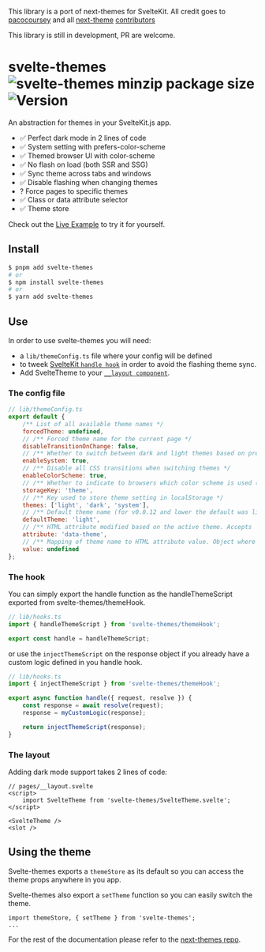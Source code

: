 This library is a port of next-themes for SvelteKit. All credit goes to [pacocoursey](https://github.com/pacocoursey) and all [next-theme](https://github.com/pacocoursey/next-themes/) [contributors](https://github.com/pacocoursey/next-themes/graphs/contributors)

This library is still in development, PR are welcome.

# svelte-themes ![svelte-themes minzip package size](https://img.shields.io/bundlephobia/minzip/svelte-themes) ![Version](https://img.shields.io/npm/v/svelte-themes.svg?colorB=green)

An abstraction for themes in your SvelteKit.js app.

- ✅ Perfect dark mode in 2 lines of code
- ✅ System setting with prefers-color-scheme
- ✅ Themed browser UI with color-scheme
- ✅ No flash on load (both SSR and SSG)
- ✅ Sync theme across tabs and windows
- ✅ Disable flashing when changing themes
- ? Force pages to specific themes
- ✅ Class or data attribute selector
- ✅ Theme store

Check out the [Live Example](https://svelte-themes.vercel.app) to try it for yourself.

## Install

```bash
$ pnpm add svelte-themes
# or
$ npm install svelte-themes
# or
$ yarn add svelte-themes
```

## Use

In order to use svelte-themes you will need:

- a `lib/themeConfig.ts` file where your config will be defined
- to tweek [SvelteKit `handle hook`](https://kit.svelte.dev/docs#hooks-handle) in order to avoid the flashing theme sync.
- Add SvelteTheme to your [`__layout component`](https://kit.svelte.dev/docs#layouts).

### The config file

```js
// lib/themeConfig.ts
export default {
	/** List of all available theme names */
	forcedTheme: undefined,
	// /** Forced theme name for the current page */
	disableTransitionOnChange: false,
	// /** Whether to switch between dark and light themes based on prefers-color-scheme */
	enableSystem: true,
	// /** Disable all CSS transitions when switching themes */
	enableColorScheme: true,
	// /** Whether to indicate to browsers which color scheme is used (dark or light) for built-in UI like inputs and buttons */
	storageKey: 'theme',
	// /** Key used to store theme setting in localStorage */
	themes: ['light', 'dark', 'system'],
	// /** Default theme name (for v0.0.12 and lower the default was light). If `enableSystem` is false, the default theme is light */
	defaultTheme: 'light',
	// /** HTML attribute modified based on the active theme. Accepts `class` and `data-*` (meaning any data attribute, `data-mode`, `data-color`, etc.) */
	attribute: 'data-theme',
	// /** Mapping of theme name to HTML attribute value. Object where key is the theme name and value is the attribute value */
	value: undefined
};
```

### The hook

You can simply export the handle function as the handleThemeScript exported from svelte-themes/themeHook.

```js
// lib/hooks.ts
import { handleThemeScript } from 'svelte-themes/themeHook';

export const handle = handleThemeScript;
```

or use the `injectThemeScript` on the response object if you already have a custom logic defined in you handle hook.

```js
// lib/hooks.ts
import { injectThemeScript } from 'svelte-themes/themeHook';

export async function handle({ request, resolve }) {
	const response = await resolve(request);
	response = myCustomLogic(response);

	return injectThemeScript(response);
}
```

### The layout

Adding dark mode support takes 2 lines of code:

```tsx
// pages/__layout.svelte
<script>
	import SvelteTheme from 'svelte-themes/SvelteTheme.svelte';
</script>

<SvelteTheme />
<slot />

```

## Using the theme

Svelte-themes exports a `themeStore` as its default so you can access the theme props anywhere in you app.

Svelte-themes also export a `setTheme` function so you can easily switch the theme.

```tsx
import themeStore, { setTheme } from 'svelte-themes';
...
```

For the rest of the documentation please refer to the [next-themes repo](https://github.com/pacocoursey/next-themes).
